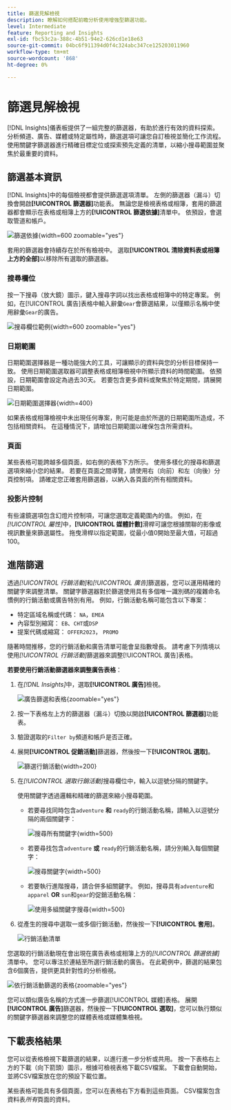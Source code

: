 ```yaml
---
title: 篩選見解檢視
description: 瞭解如何搭配前瞻分析使用增強型篩選功能。
level: Intermediate
feature: Reporting and Insights
exl-id: fbc53c2a-388c-4b51-94e2-626cd1e18e63
source-git-commit: 04bc6f911394d0f4c324abc347ce125203011960
workflow-type: tm+mt
source-wordcount: '868'
ht-degree: 0%

---
```


# 篩選見解檢視

[!DNL Insights]儀表板提供了一組完整的篩選器，有助於進行有效的資料探索。 分析頻道、廣告、媒體或特定屬性時，篩選選項可讓您自訂檢視並簡化工作流程。 使用關鍵字篩選器進行精確目標定位或探索預先定義的清單，以縮小搜尋範圍並聚焦於最重要的資料。

## 篩選基本資訊

[!DNL Insights]中的每個檢視都會提供篩選選項清單。 左側的篩選器（漏斗）切換會開啟&#x200B;**[!UICONTROL 篩選器]**&#x200B;功能表。 無論您是檢視表格或相簿，套用的篩選器都會顯示在表格或相簿上方的&#x200B;**[!UICONTROL 篩選依據]**&#x200B;清單中。 依預設，會選取管道和帳戶。

![篩選依據](/help/assets/insights-filter-by.png "篩選依據"){width=600 zoomable="yes"}

套用的篩選器會持續存在於所有檢視中。 選取&#x200B;**[!UICONTROL 清除資料表或相簿上方的全部]**&#x200B;以移除所有選取的篩選器。

### 搜尋欄位

按一下搜尋（放大鏡）圖示，鍵入搜尋字詞以找出表格或相簿中的特定專案。 例如，在[!UICONTROL 廣告]表格中輸入辭彙`Gear`會篩選結果，以僅顯示名稱中使用辭彙`Gear`的廣告。

![搜尋欄位範例](/help/assets/insights-search.png "搜尋名稱中包含Gear的廣告"){width=600 zoomable="yes"}

### 日期範圍

日期範圍選擇器是一種功能強大的工具，可讓顯示的資料與您的分析目標保持一致。 使用日期範圍選取器可調整表格或相簿檢視中所顯示資料的時間範圍。 依預設，日期範圍會設定為過去30天。 若要包含更多資料或聚焦於特定期間，請展開日期範圍。

![日期範圍選擇器](/help/assets/insights-date-range.png "選取日期範圍"){width=400}

如果表格或相簿檢視中未出現任何專案，則可能是由於所選的日期範圍所造成，不包括相關資料。 在這種情況下，請增加日期範圍以確保包含所需資料。

### 頁面

某些表格可能跨越多個頁面，如右側的表格下方所示。 使用多樣化的搜尋和篩選選項來縮小您的結果。 若要在頁面之間導覽，請使用右（向前）和左（向後）分頁控制項。 請確定您正確套用篩選器，以納入各頁面的所有相關資料。

### 投影片控制

有些濾鏡選項包含幻燈片控制項，可讓您選取定義範圍內的值。 例如，在&#x200B;_[!UICONTROL 屬性]_&#x200B;中，**[!UICONTROL 媒體計數]**&#x200B;滑桿可讓您根據關聯的影像或視訊數量來篩選屬性。 拖曳滑桿以指定範圍，從最小值0開始至最大值，可超過100。

## 進階篩選

透過&#x200B;_[!UICONTROL 行銷活動]_&#x200B;和&#x200B;_[!UICONTROL 廣告]_&#x200B;篩選器，您可以運用精確的關鍵字來調整清單。 關鍵字篩選器對於篩選使用具有多個唯一識別碼的複雜命名慣例的行銷活動或廣告特別有用。 例如，行銷活動名稱可能包含以下專案：

- 特定區域名稱或代碼： `NA`，`EMEA`
- 內容型別縮寫： `EB`、`CHT`或`DSP`
- 提案代碼或縮寫： `OFFER2023`， `PROMO`

隨著時間推移，您的行銷活動和廣告清單可能會呈指數增長。 請考慮下列情境以使用&#x200B;_[!UICONTROL 行銷活動]_&#x200B;篩選器來調整[!UICONTROL 廣告]表格。

**若要使用行銷活動篩選器來調整廣告表格**：

1. 在&#x200B;_[!DNL Insights]_&#x200B;中，選取&#x200B;**[!UICONTROL 廣告]**&#x200B;檢視。

   ![廣告篩選和表格](/help/assets/insights-ads-filter.png "含篩選功能表的廣告檢視"){zoomable="yes"}

1. 按一下表格左上方的篩選器（漏斗）切換以開啟&#x200B;**[!UICONTROL 篩選器]**&#x200B;功能表。

1. 驗證選取的`Filter by`頻道和帳戶是否正確。

1. 展開&#x200B;**[!UICONTROL 促銷活動]**&#x200B;篩選器，然後按一下&#x200B;**[!UICONTROL 選取]**。

   ![篩選行銷活動](/help/assets/insights-filter-campaigns-expand.png "展開行銷活動篩選器"){width=200}

1. 在&#x200B;_[!UICONTROL 選取行銷活動]_&#x200B;搜尋欄位中，輸入以逗號分隔的關鍵字。

   使用關鍵字透過邏輯和精確的篩選來縮小搜尋範圍。

   - 若要尋找同時包含`adventure` **和** `ready`的行銷活動名稱，請輸入以逗號分隔的兩個關鍵字：

     ![搜尋所有關鍵字](/help/assets/insights-select-campaigns-and.png "搜尋包含兩個關鍵字的促銷活動名稱"){width=500}

   - 若要尋找包含`adventure` **或** `ready`的行銷活動名稱，請分別輸入每個關鍵字：

     ![搜尋關鍵字](/help/assets/insights-select-campaigns-or.png "搜尋至少包含一個關鍵字的行銷活動名稱"){width=500}

   - 若要執行進階搜尋，請合併多組關鍵字。 例如，搜尋具有`adventure`和`apparel` **OR** `sun`和`gear`的促銷活動名稱：

     ![使用多組關鍵字搜尋](/help/assets/insights-advanced-or.png "使用多組關鍵字搜尋促銷活動名稱"){width=500}

1. 從產生的搜尋中選取一或多個行銷活動，然後按一下&#x200B;**[!UICONTROL 套用]**。

   ![行銷活動清單](/help/assets/insights-select-campaigns-list.png "選取要包含的行銷活動")

您選取的行銷活動現在會出現在廣告表格或相簿上方的&#x200B;_[!UICONTROL 篩選依據]_&#x200B;清單中。 您可以專注於連結至所選行銷活動的廣告。 在此範例中，篩選的結果包含6個廣告，提供更具針對性的分析檢視。

![依行銷活動篩選的表格](/help/assets/insights-filter-by-campaigns.png "具有行銷活動篩選器的表格"){zoomable="yes"}

您可以類似廣告名稱的方式進一步篩選[!UICONTROL 媒體]表格。 展開&#x200B;**[!UICONTROL 廣告]**&#x200B;篩選器，然後按一下&#x200B;**[!UICONTROL 選取]**，您可以執行類似的關鍵字篩選器來調整您的媒體表格或媒體集檢視。

## 下載表格結果

您可以從表格檢視下載篩選的結果，以進行進一步分析或共用。 按一下表格右上方的下載（向下箭頭）圖示，根據可檢視表格下載CSV檔案。 下載會自動開始，並將CSV檔案放在您的預設下載位置。

某些表格可能具有多個頁面，您可以在表格右下方看到這些頁面。 CSV檔案包含資料表&#x200B;_所有_&#x200B;頁面的資料。
